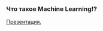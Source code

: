 ### Что такое Machine Learning!? 

[Презентация.](https://docs.google.com/presentation/d/1YWKiDTNDOX4lxNjyxqV1brSXZOzV-LqRiSsqxCZeRfE/edit?usp=sharing)
